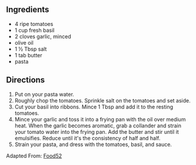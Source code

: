 ---
---

## Ingredients

- 4 ripe tomatoes
- 1 cup fresh basil
- 2 cloves garlic, minced
- olive oil
- 1 &frac12; Tbsp salt
- 1 tab butter
- pasta

## Directions

1. Put on your pasta water.
2. Roughly chop the tomatoes. Sprinkle salt on the tomatoes and set aside.
3. Cut your basil into ribbons. Mince 1 Tbsp and add it to the resting tomatoes.
3. Mince your garlic and toss it into a frying pan with the oil over medium heat. When the garlic becomes aromatic, grab a collander and strain your tomato water into the frying pan. Add the butter and stir until it emulsifies. Reduce until it's the consistency of half and half.
4. Strain your pasta, and dress with the tomatoes, basil, and sauce.


Adapted From: [Food52](http://food52.com/blog/11127-michael-ruhlman-s-pasta-with-tomato-water-basil-and-garlic)